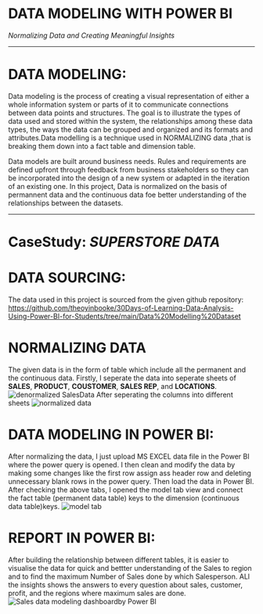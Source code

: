# DATA MODELING WITH POWER BI

*Normalizing Data and Creating Meaningful Insights*

---

# DATA MODELING:
Data modeling is the process of creating a visual representation of either a whole information system or parts of it to communicate connections between data points and structures. The goal is to illustrate the types of data used and stored within the system, the relationships among these data types, the ways the data can be grouped and organized and its formats and attributes.Data modelling is a technique used in NORMALIZING data ,that is breaking them down into a fact table and dimension table.

Data models are built around business needs. Rules and requirements are defined upfront through feedback from business stakeholders so they can be incorporated into the design of a new system or adapted in the iteration of an existing one. In this project, Data is normalized on the basis of permannent data and the continuous data foe better understanding of the relationships between the datasets.

---
#                                                           CaseStudy: *SUPERSTORE DATA*

# DATA SOURCING:
The data used in this project is sourced from the given github repository: https://github.com/theoyinbooke/30Days-of-Learning-Data-Analysis-Using-Power-BI-for-Students/tree/main/Data%20Modelling%20Dataset

# NORMALIZING DATA

The given data is in the form of table which include all the permanent and the continuous data. Firstly, I seperate the data into seperate sheets of **SALES**, **PRODUCT**, **COUSTOMER**, **SALES REP**, and **LOCATIONS**. 
![denormalized SalesData](https://user-images.githubusercontent.com/107538510/175783961-4fb009fe-1c89-4861-9a76-b6184f1f474d.PNG)
After seperating the columns into different sheets
![normalized data](https://user-images.githubusercontent.com/107538510/175783987-080e0d3c-94b7-4bf9-a2c1-f05d7a04e9e9.PNG)

# DATA MODELING IN POWER BI:

After normalizing the data, I just upload MS EXCEL data file in the Power BI where the power query is opened. I then clean and modify the data by making some changes like the first row assign ass header row and deleting unnecessary blank rows in the power query. Then load the data in Power BI. After checking the above tabs, I opened the model tab view and connect the fact table (permanent data table) keys to the dimension (continuous data table)keys.
![model tab](https://user-images.githubusercontent.com/107538510/175784265-aaf85467-050f-438b-b2ab-05306f2c75fb.PNG)

# REPORT IN POWER BI:

After building the relationship between different tables, it is easier to visualise the data for quick and bettter understanding of the Sales to region and to find the maximum Number of Sales done by which Salesperson. ALl the insights shows the answers to every question about sales, customer, profit, and the regions where maximum sales are done.
![Sales data modeling dashboardby Power BI](https://user-images.githubusercontent.com/107538510/175784395-7a8a9c8b-9f4b-4605-b3cd-3b4cf6fa2c7a.PNG)
